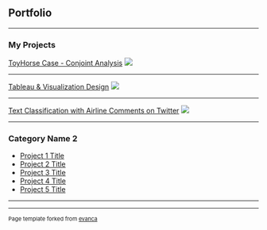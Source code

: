 ## Portfolio

---

### My Projects 

[ToyHorse Case - Conjoint Analysis](/sample_page)
<img src="images/dummy_thumbnail.jpg?raw=true"/>

---
[Tableau & Visualization Design](/pdf/sample_presentation.pdf)
<img src="images/dummy_thumbnail.jpg?raw=true"/>

---
[Text Classification with Airline Comments on Twitter](http://example.com/)
<img src="images/dummy_thumbnail.jpg?raw=true"/>

---

### Category Name 2

- [Project 1 Title](http://example.com/)
- [Project 2 Title](http://example.com/)
- [Project 3 Title](http://example.com/)
- [Project 4 Title](http://example.com/)
- [Project 5 Title](http://example.com/)

---




---
<p style="font-size:11px">Page template forked from <a href="https://github.com/evanca/quick-portfolio">evanca</a></p>
<!-- Remove above link if you don't want to attibute -->
